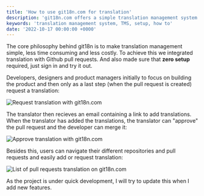 ```yaml
---
title: 'How to use git18n.com for translation'
description: 'git18n.com offers a simple translation management system that saves times and effort'
keywords: 'translation management system, TMS, setup, how to'
date: '2022-10-17 00:00:00 +0000'
---
```


The core philosophy behind git18n is to make translation management simple, less time
consuming and less costly. To achieve this we integrated translation with Github pull
requests. And also made sure that **zero setup** required, just sign in and try it out.

Developers, designers and product managers initially to focus on building the product and then
only as a last step (when the pull request is created) request a translation:

![Request translation with git18n.com](/request-translation.webp)

The translator then recieves an email containing a link to add translations. When the
translator has added the translations, the translator can "approve" the pull request
and the developer can merge it:

![Approve translation with git18n.com](/approve.webp)

Besides this, users can navigate their different repositories and pull requests and easily add
or request translation:

![List of pull requests translation on git18n.com](/approve.webp)

As the project is under quick development, I will try to update this when I add new features.
